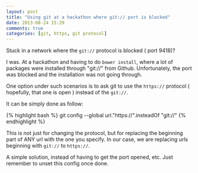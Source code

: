```yaml
---
layout: post
title: "Using git at a hackathon where git:// port is blocked"
date: 2013-08-24 15:29
comments: true
categories: [git, https, git protocol]
---
```


Stuck in a network where the `git://` protocol is blocked ( port 9418)?

I was. At a hackathon and having to do `bower install`, where a lot of packages were installed through "git://" from Github. Unfortunately, the port was blocked and the installation was not going through.

One option under such scenarios is to ask git to use the `https://` protocol ( hopefully, that one is open ) instead of the `git://`.

It can be simply done as follow:

{% highlight bash %}
git config --global url."https://".insteadOf "git://"
{% endhighlight %}

This is not just for changing the protocol, but for replacing the beginning part of ANY url with the one you specify. In our case, we are replacing urls beginning with `git://` to `https://`. 

A simple solution, instead of having to get the port opened, etc. Just remember to unset this config once done.